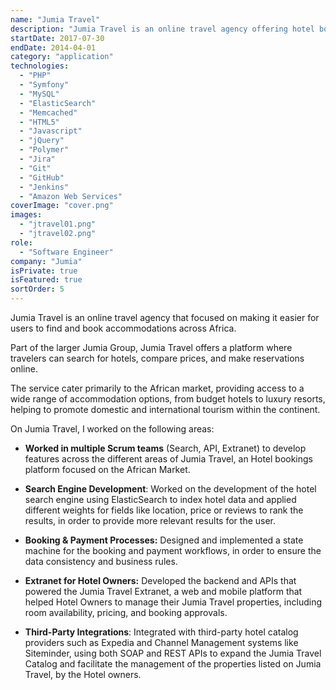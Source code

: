 ```yaml
---
name: "Jumia Travel"
description: "Jumia Travel is an online travel agency offering hotel bookings and travel services across Africa"
startDate: 2017-07-30
endDate: 2014-04-01
category: "application"
technologies:
  - "PHP"
  - "Symfony"
  - "MySQL"
  - "ElasticSearch"
  - "Memcached"
  - "HTML5"
  - "Javascript"
  - "jQuery"
  - "Polymer"
  - "Jira"
  - "Git"
  - "GitHub"
  - "Jenkins"
  - "Amazon Web Services"
coverImage: "cover.png"
images:
  - "jtravel01.png"
  - "jtravel02.png"
role:
  - "Software Engineer"
company: "Jumia"
isPrivate: true
isFeatured: true
sortOrder: 5
---
```


Jumia Travel is an online travel agency that focused on making it easier for users to find and book accommodations across Africa.

Part of the larger Jumia Group, Jumia Travel offers a platform where travelers can search for hotels, compare prices, and make reservations online.

The service cater primarily to the African market, providing access to a wide range of accommodation options, from budget hotels to luxury resorts, helping to promote domestic and international tourism within the continent.

On Jumia Travel, I worked on the following areas:

- **Worked in multiple Scrum teams** (Search, API, Extranet) to develop features across the different areas of Jumia Travel, an Hotel bookings platform focused on the African Market.

- **Search Engine Development**: Worked on the development of the hotel search engine using ElasticSearch to index hotel data and applied different weights for fields like location, price or reviews to rank the results, in order to provide more relevant results for the user.

- **Booking & Payment Processes:** Designed and implemented a state machine for the booking and payment workflows, in order to ensure the data consistency and business rules.

- **Extranet for Hotel Owners:** Developed the backend and APIs that powered the Jumia Travel Extranet, a web and mobile platform that helped Hotel Owners to manage their Jumia Travel properties, including room availability, pricing, and booking approvals.

- **Third-Party Integrations**: Integrated with third-party hotel catalog providers such as Expedia and Channel Management systems like Siteminder, using both SOAP and REST APIs to expand the Jumia Travel Catalog and facilitate the management of the properties listed on Jumia Travel, by the Hotel owners.
